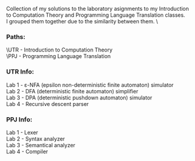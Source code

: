 Collection of my solutions to the laboratory asignments to my Introduction to Computation Theory and Programming Language Translation classes. \
I grouped them together due to the similarity between them. \

### Paths:
\UTR - Introduction to Computation Theory \
\PPJ - Programming Language Translation 

### UTR Info:
Lab 1 - ε-NFA (epsilon non-deterministic finite automaton) simulator \
Lab 2 - DFA (deterministic finite automaton) simplifier \
Lab 3 - DPA (deterministic pushdown automaton) simulator \
Lab 4 - Recursive descent parser 

### PPJ Info:
Lab 1 - Lexer \
Lab 2 - Syntax analyzer \
Lab 3 - Semantical analyzer \
Lab 4 - Compiler 
